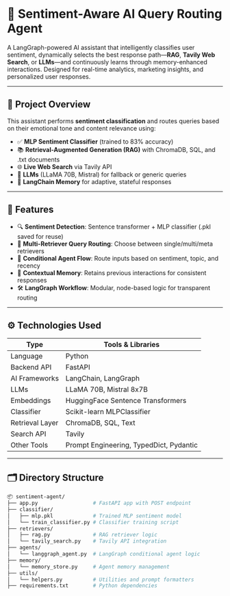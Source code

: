 # 🤖 Sentiment-Aware AI Query Routing Agent

A LangGraph-powered AI assistant that intelligently classifies user sentiment, dynamically selects the best response path—**RAG**, **Tavily Web Search**, or **LLMs**—and continuously learns through memory-enhanced interactions. Designed for real-time analytics, marketing insights, and personalized user responses.

---

## 🧠 Project Overview

This assistant performs **sentiment classification** and routes queries based on their emotional tone and content relevance using:

- ✅ **MLP Sentiment Classifier** (trained to 83% accuracy)
- 📚 **Retrieval-Augmented Generation (RAG)** with ChromaDB, SQL, and .txt documents
- 🌐 **Live Web Search** via Tavily API
- 🧬 **LLMs** (LLaMA 70B, Mistral) for fallback or generic queries
- 🧠 **LangChain Memory** for adaptive, stateful responses

---

## 📌 Features

- 🔍 **Sentiment Detection**: Sentence transformer + MLP classifier (.pkl saved for reuse)
- 📡 **Multi-Retriever Query Routing**: Choose between single/multi/meta retrievers
- 🔄 **Conditional Agent Flow**: Route inputs based on sentiment, topic, and recency
- 💬 **Contextual Memory**: Retains previous interactions for consistent responses
- 🛠 **LangGraph Workflow**: Modular, node-based logic for transparent routing

---

## ⚙️ Technologies Used

| Type             | Tools & Libraries |
|------------------|-------------------|
| Language         | Python |
| Backend API      | FastAPI |
| AI Frameworks    | LangChain, LangGraph |
| LLMs             | LLaMA 70B, Mistral 8x7B |
| Embeddings       | HuggingFace Sentence Transformers |
| Classifier       | Scikit-learn MLPClassifier |
| Retrieval Layer  | ChromaDB, SQL, Text |
| Search API       | Tavily |
| Other Tools      | Prompt Engineering, TypedDict, Pydantic |

---

## 🗂 Directory Structure

```bash
📦 sentiment-agent/
├── app.py                  # FastAPI app with POST endpoint
├── classifier/
│   ├── mlp.pkl             # Trained MLP sentiment model
│   └── train_classifier.py # Classifier training script
├── retrievers/
│   ├── rag.py              # RAG retriever logic
│   └── tavily_search.py    # Tavily API integration
├── agents/
│   └── langgraph_agent.py  # LangGraph conditional agent logic
├── memory/
│   └── memory_store.py     # Agent memory management
├── utils/
│   └── helpers.py          # Utilities and prompt formatters
├── requirements.txt        # Python dependencies
